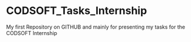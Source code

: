 # CODSOFT_Tasks_Internship
My first Repository on GITHUB and mainly for presenting  my tasks for the CODSOFT Internship
